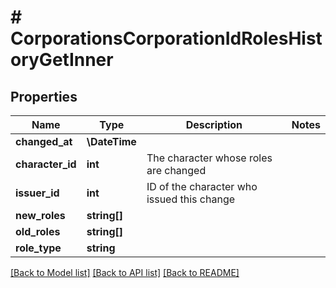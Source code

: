 # # CorporationsCorporationIdRolesHistoryGetInner

## Properties

Name | Type | Description | Notes
------------ | ------------- | ------------- | -------------
**changed_at** | **\DateTime** |  |
**character_id** | **int** | The character whose roles are changed |
**issuer_id** | **int** | ID of the character who issued this change |
**new_roles** | **string[]** |  |
**old_roles** | **string[]** |  |
**role_type** | **string** |  |

[[Back to Model list]](../../README.md#models) [[Back to API list]](../../README.md#endpoints) [[Back to README]](../../README.md)
